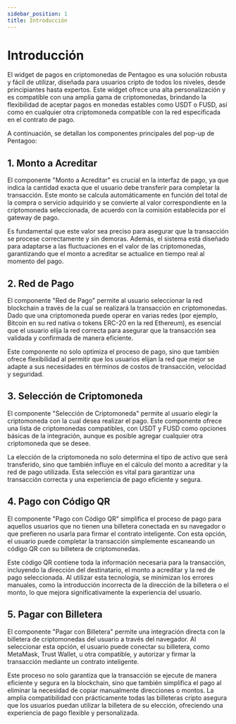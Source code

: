 ```yaml
---
sidebar_position: 1
title: Introducción
---
```


# Introducción

El widget de pagos en criptomonedas de Pentagoo es una solución robusta y fácil de utilizar, diseñada para usuarios cripto de todos los niveles, desde principiantes hasta expertos. Este widget ofrece una alta personalización y es compatible con una amplia gama de criptomonedas, brindando la flexibilidad de aceptar pagos en monedas estables como USDT o FUSD, así como en cualquier otra criptomoneda compatible con la red especificada en el contrato de pago.

A continuación, se detallan los componentes principales del pop-up de Pentagoo:

## 1. Monto a Acreditar

El componente "Monto a Acreditar" es crucial en la interfaz de pago, ya que indica la cantidad exacta que el usuario debe transferir para completar la transacción. Este monto se calcula automáticamente en función del total de la compra o servicio adquirido y se convierte al valor correspondiente en la criptomoneda seleccionada, de acuerdo con la comisión establecida por el gateway de pago.

Es fundamental que este valor sea preciso para asegurar que la transacción se procese correctamente y sin demoras. Además, el sistema está diseñado para adaptarse a las fluctuaciones en el valor de las criptomonedas, garantizando que el monto a acreditar se actualice en tiempo real al momento del pago.

## 2. Red de Pago

El componente "Red de Pago" permite al usuario seleccionar la red blockchain a través de la cual se realizará la transacción en criptomonedas. Dado que una criptomoneda puede operar en varias redes (por ejemplo, Bitcoin en su red nativa o tokens ERC-20 en la red Ethereum), es esencial que el usuario elija la red correcta para asegurar que la transacción sea validada y confirmada de manera eficiente.

Este componente no solo optimiza el proceso de pago, sino que también ofrece flexibilidad al permitir que los usuarios elijan la red que mejor se adapte a sus necesidades en términos de costos de transacción, velocidad y seguridad.

## 3. Selección de Criptomoneda

El componente "Selección de Criptomoneda" permite al usuario elegir la criptomoneda con la cual desea realizar el pago. Este componente ofrece una lista de criptomonedas compatibles, con USDT y FUSD como opciones básicas de la integración, aunque es posible agregar cualquier otra criptomoneda que se desee.

La elección de la criptomoneda no solo determina el tipo de activo que será transferido, sino que también influye en el cálculo del monto a acreditar y la red de pago utilizada. Esta selección es vital para garantizar una transacción correcta y una experiencia de pago eficiente y segura.

## 4. Pago con Código QR

El componente "Pago con Código QR" simplifica el proceso de pago para aquellos usuarios que no tienen una billetera conectada en su navegador o que prefieren no usarla para firmar el contrato inteligente. Con esta opción, el usuario puede completar la transacción simplemente escaneando un código QR con su billetera de criptomonedas.

Este código QR contiene toda la información necesaria para la transacción, incluyendo la dirección del destinatario, el monto a acreditar y la red de pago seleccionada. Al utilizar esta tecnología, se minimizan los errores manuales, como la introducción incorrecta de la dirección de la billetera o el monto, lo que mejora significativamente la experiencia del usuario.

## 5. Pagar con Billetera

El componente "Pagar con Billetera" permite una integración directa con la billetera de criptomonedas del usuario a través del navegador. Al seleccionar esta opción, el usuario puede conectar su billetera, como MetaMask, Trust Wallet, u otra compatible, y autorizar y firmar la transacción mediante un contrato inteligente.

Este proceso no solo garantiza que la transacción se ejecute de manera eficiente y segura en la blockchain, sino que también simplifica el pago al eliminar la necesidad de copiar manualmente direcciones o montos. La amplia compatibilidad con prácticamente todas las billeteras cripto asegura que los usuarios puedan utilizar la billetera de su elección, ofreciendo una experiencia de pago flexible y personalizada.
